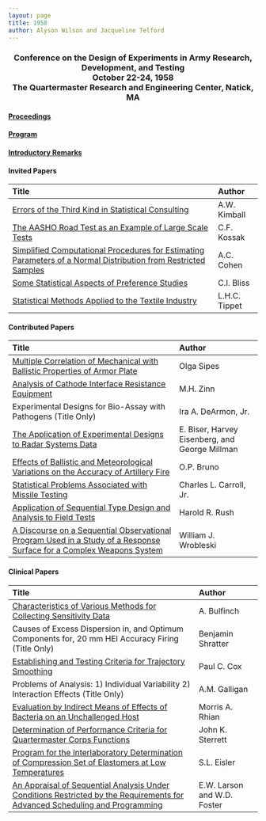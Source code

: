 ```yaml
---
layout: page
title: 1958
author: Alyson Wilson and Jacqueline Telford
---
```

<div align="center"><h3>Conference on the Design of Experiments in Army Research, Development, and Testing<br>
October 22-24, 1958<br>
The Quartermaster Research and Engineering Center, Natick, MA</h3></div>


#### [Proceedings](https://alysongwilson.github.io/ACAS/DOE1/DOE04.pdf#page=1)

#### [Program](https://alysongwilson.github.io/ACAS/DOE1/DOE04.pdf#page=7)

#### [Introductory Remarks](https://alysongwilson.github.io/ACAS/DOE1/DOE04.pdf#page=11)


#### Invited Papers

| Title | Author |
| :--- | :--- |
| [Errors of the Third Kind in Statistical Consulting](https://alysongwilson.github.io/ACAS/DOE1/DOE04.pdf#page=12) | A.W. Kimball |
| [The AASHO Road Test as an Example of Large Scale Tests](https://alysongwilson.github.io/ACAS/DOE1/DOE04.pdf#page=22) | C.F. Kossak |
| [Simplified Computational Procedures for Estimating Parameters of a Normal Distribution from Restricted Samples](https://alysongwilson.github.io/ACAS/DOE1/DOE04.pdf#page=161) | A.C. Cohen |
| [Some Statistical Aspects of Preference Studies](https://alysongwilson.github.io/ACAS/DOE1/DOE04.pdf#page=211) | C.I. Bliss |
| [Statistical Methods Applied to the Textile Industry](https://alysongwilson.github.io/ACAS/DOE1/DOE04.pdf#page=228) | L.H.C. Tippet |


#### Contributed Papers

| Title | Author |
| :--- | :--- |
| [Multiple Correlation of Mechanical with Ballistic Properties of Armor Plate](https://alysongwilson.github.io/ACAS/DOE1/DOE04.pdf#page=35) | Olga Sipes |
| [Analysis of Cathode Interface Resistance Equipment](https://alysongwilson.github.io/ACAS/DOE1/DOE04.pdf#page=52) | M.H. Zinn |
| Experimental Designs for Bio-Assay with Pathogens (Title Only) | Ira A. DeArmon, Jr. |
| [The Application of Experimental Designs to Radar Systems Data](https://alysongwilson.github.io/ACAS/DOE1/DOE04.pdf#page=75) | E. Biser, Harvey Eisenberg, and George Millman |
| [Effects of Ballistic and Meteorological Variations on the Accuracy of Artillery Fire](https://alysongwilson.github.io/ACAS/DOE1/DOE04.pdf#page=118) | O.P. Bruno |
| [Statistical Problems Associated with Missile Testing](https://alysongwilson.github.io/ACAS/DOE1/DOE04.pdf#page=186) | Charles L. Carroll, Jr. |
| [Application of Sequential Type Design and Analysis to Field Tests](https://alysongwilson.github.io/ACAS/DOE1/DOE04.pdf#page=193) | Harold R. Rush |
| [A Discourse on a Sequential Observational Program Used in a Study of a Response Surface for a Complex Weapons System](https://alysongwilson.github.io/ACAS/DOE1/DOE04.pdf#page=204) | William J. Wrobleski |


#### Clinical Papers

| Title | Author |
| :--- | :--- |
| [Characteristics of Various Methods for Collecting Sensitivity Data](https://alysongwilson.github.io/ACAS/DOE1/DOE04.pdf#page=125) | A. Bulfinch |
| Causes of Excess Dispersion in, and Optimum Components for, 20 mm HEI Accuracy Firing (Title Only) | Benjamin Shratter |
| [Establishing and Testing Criteria for Trajectory Smoothing](https://alysongwilson.github.io/ACAS/DOE1/DOE04.pdf#page=145) | Paul C. Cox |
| Problems of Analysis: 1) Individual Variability 2) Interaction Effects (Title Only) | A.M. Galligan |
| [Evaluation by Indirect Means of Effects of Bacteria on an Unchallenged Host](https://alysongwilson.github.io/ACAS/DOE1/DOE04.pdf#page=148) | Morris A. Rhian |
| [Determination of Performance Criteria for Quartermaster Corps Functions](https://alysongwilson.github.io/ACAS/DOE1/DOE04.pdf#page=152) | John K. Sterrett |
| [Program for the Interlaboratory Determination of Compression Set of Elastomers at Low Temperatures](https://alysongwilson.github.io/ACAS/DOE1/DOE04.pdf#page=155) | S.L. Eisler |
| [An Appraisal of Sequential Analysis Under Conditions Restricted by the Requirements for Advanced Scheduling and Programming](https://alysongwilson.github.io/ACAS/DOE1/DOE04.pdf#page=157) | E.W. Larson and W.D. Foster |
